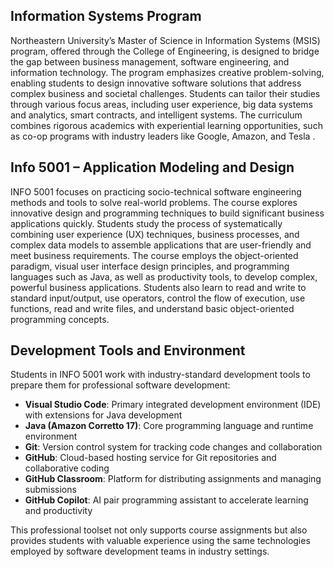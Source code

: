 ## Information Systems Program

Northeastern University’s Master of Science in Information Systems (MSIS) program, offered through the College of Engineering, is designed to bridge the gap between business management, software engineering, and information technology. The program emphasizes creative problem-solving, enabling students to design innovative software solutions that address complex business and societal challenges. Students can tailor their studies through various focus areas, including user experience, big data systems and analytics, smart contracts, and intelligent systems. The curriculum combines rigorous academics with experiential learning opportunities, such as co-op programs with industry leaders like Google, Amazon, and Tesla .

## Info 5001 – Application Modeling and Design

INFO 5001 focuses on practicing socio-technical software engineering methods and tools to solve real-world problems. The course explores innovative design and programming techniques to build significant business applications quickly. Students study the process of systematically combining user experience (UX) techniques, business processes, and complex data models to assemble applications that are user-friendly and meet business requirements. The course employs the object-oriented paradigm, visual user interface design principles, and programming languages such as Java, as well as productivity tools, to develop complex, powerful business applications. Students also learn to read and write to standard input/output, use operators, control the flow of execution, use functions, read and write files, and understand basic object-oriented programming concepts.

## Development Tools and Environment

Students in INFO 5001 work with industry-standard development tools to prepare them for professional software development:

- **Visual Studio Code**: Primary integrated development environment (IDE) with extensions for Java development
- **Java (Amazon Corretto 17)**: Core programming language and runtime environment
- **Git**: Version control system for tracking code changes and collaboration
- **GitHub**: Cloud-based hosting service for Git repositories and collaborative coding
- **GitHub Classroom**: Platform for distributing assignments and managing submissions
- **GitHub Copilot**: AI pair programming assistant to accelerate learning and productivity

This professional toolset not only supports course assignments but also provides students with valuable experience using the same technologies employed by software development teams in industry settings.
